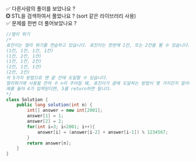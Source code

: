 ✅ 다른사람의 풀이를 보았나요 ? <br>
❎ STL을 검색하여서 풀었나요 ? (sort 같은 라이브러리 사용) <br>
✅ 문제를 한번 더 풀어보았나요 ? <br>

```java 
//멀리 뛰기
/*
효진이는 멀리 뛰기를 연습하고 있습니다. 효진이는 한번에 1칸, 또는 2칸을 뛸 수 있습니다. 칸이 총 4개 있을 때, 효진이는
(1칸, 1칸, 1칸, 1칸)
(1칸, 2칸, 1칸)
(1칸, 1칸, 2칸)
(2칸, 1칸, 1칸)
(2칸, 2칸)
의 5가지 방법으로 맨 끝 칸에 도달할 수 있습니다. 
멀리뛰기에 사용될 칸의 수 n이 주어질 때, 효진이가 끝에 도달하는 방법이 몇 가지인지 알아내, 여기에 1234567를 나눈 나머지를 리턴하는 함수, solution을 완성하세요. 
예를 들어 4가 입력된다면, 5를 return하면 됩니다.
*/
class Solution {
    public long solution(int n) {
        int[] answer = new int[2001];
        answer[1] = 1;
        answer[2] = 2;
        for(int i=3; i<2001; i++){
            answer[i] = (answer[i-2] + answer[i-1]) % 1234567;
        }
        return answer[n];
    }
}
```

